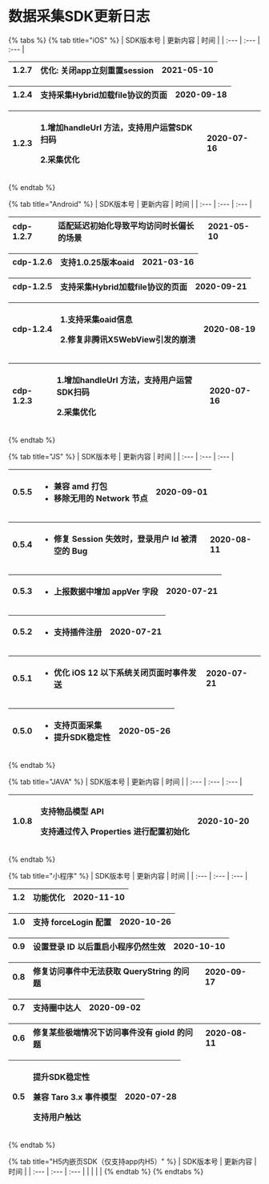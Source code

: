 # 数据采集SDK更新日志

{% tabs %}
{% tab title="iOS" %}
| SDK版本号 | 更新内容 | 时间 |
| :--- | :--- | :--- |


| 1.2.7 | 优化: 关闭app立刻重置session | 2021-05-10 |
| :--- | :--- | :--- |


| 1.2.4 | 支持采集Hybrid加载file协议的页面 | 2020-09-18 |
| :--- | :--- | :--- |


<table>
  <thead>
    <tr>
      <th style="text-align:left">1.2.3</th>
      <th style="text-align:left">
        <p>1.&#x589E;&#x52A0;handleUrl &#x65B9;&#x6CD5;&#xFF0C;&#x652F;&#x6301;&#x7528;&#x6237;&#x8FD0;&#x8425;SDK&#x626B;&#x7801;</p>
        <p>2.&#x91C7;&#x96C6;&#x4F18;&#x5316;</p>
      </th>
      <th style="text-align:left">2020-07-16</th>
    </tr>
  </thead>
  <tbody></tbody>
</table>
{% endtab %}

{% tab title="Android" %}
| SDK版本号 | 更新内容 | 时间 |
| :--- | :--- | :--- |


| cdp-1.2.7 | 适配延迟初始化导致平均访问时长偏长的场景 | 2021-05-10 |
| :--- | :--- | :--- |


| cdp-1.2.6 | 支持1.0.25版本oaid | 2021-03-16 |
| :--- | :--- | :--- |


| cdp-1.2.5 | 支持采集Hybrid加载file协议的页面 | 2020-09-21 |
| :--- | :--- | :--- |


<table>
  <thead>
    <tr>
      <th style="text-align:left">cdp-1.2.4</th>
      <th style="text-align:left">
        <p>1.&#x652F;&#x6301;&#x91C7;&#x96C6;oaid&#x4FE1;&#x606F;</p>
        <p>2.&#x4FEE;&#x590D;&#x975E;&#x817E;&#x8BAF;X5WebView&#x5F15;&#x53D1;&#x7684;&#x5D29;&#x6E83;</p>
      </th>
      <th style="text-align:left">2020-08-19</th>
    </tr>
  </thead>
  <tbody></tbody>
</table>

<table>
  <thead>
    <tr>
      <th style="text-align:left">cdp-1.2.3</th>
      <th style="text-align:left">
        <p>1.&#x589E;&#x52A0;handleUrl &#x65B9;&#x6CD5;&#xFF0C;&#x652F;&#x6301;&#x7528;&#x6237;&#x8FD0;&#x8425;SDK&#x626B;&#x7801;</p>
        <p>2.&#x91C7;&#x96C6;&#x4F18;&#x5316;</p>
      </th>
      <th style="text-align:left">2020-07-16</th>
    </tr>
  </thead>
  <tbody></tbody>
</table>
{% endtab %}

{% tab title="JS" %}
| SDK版本号 | 更新内容 | 时间 |
| :--- | :--- | :--- |


<table>
  <thead>
    <tr>
      <th style="text-align:left">0.5.5</th>
      <th style="text-align:left">
        <ul>
          <li>&#x517C;&#x5BB9; amd &#x6253;&#x5305;</li>
          <li>&#x79FB;&#x9664;&#x65E0;&#x7528;&#x7684; Network &#x8282;&#x70B9;</li>
        </ul>
      </th>
      <th style="text-align:left">2020-09-01</th>
    </tr>
  </thead>
  <tbody></tbody>
</table>

<table>
  <thead>
    <tr>
      <th style="text-align:left">0.5.4</th>
      <th style="text-align:left">
        <ul>
          <li>&#x4FEE;&#x590D; Session &#x5931;&#x6548;&#x65F6;&#xFF0C;&#x767B;&#x5F55;&#x7528;&#x6237;
            Id &#x88AB;&#x6E05;&#x7A7A;&#x7684; Bug</li>
        </ul>
      </th>
      <th style="text-align:left">2020-08-11</th>
    </tr>
  </thead>
  <tbody></tbody>
</table>

<table>
  <thead>
    <tr>
      <th style="text-align:left">0.5.3</th>
      <th style="text-align:left">
        <ul>
          <li>&#x4E0A;&#x62A5;&#x6570;&#x636E;&#x4E2D;&#x589E;&#x52A0; appVer &#x5B57;&#x6BB5;</li>
        </ul>
      </th>
      <th style="text-align:left">2020-07-21</th>
    </tr>
  </thead>
  <tbody></tbody>
</table>

<table>
  <thead>
    <tr>
      <th style="text-align:left">0.5.2</th>
      <th style="text-align:left">
        <ul>
          <li>&#x652F;&#x6301;&#x63D2;&#x4EF6;&#x6CE8;&#x518C;</li>
        </ul>
      </th>
      <th style="text-align:left">2020-07-21</th>
    </tr>
  </thead>
  <tbody></tbody>
</table>

<table>
  <thead>
    <tr>
      <th style="text-align:left">0.5.1</th>
      <th style="text-align:left">
        <ul>
          <li>&#x4F18;&#x5316; iOS 12 &#x4EE5;&#x4E0B;&#x7CFB;&#x7EDF;&#x5173;&#x95ED;&#x9875;&#x9762;&#x65F6;&#x4E8B;&#x4EF6;&#x53D1;&#x9001;</li>
        </ul>
      </th>
      <th style="text-align:left">2020-07-21</th>
    </tr>
  </thead>
  <tbody></tbody>
</table>

<table>
  <thead>
    <tr>
      <th style="text-align:left">0.5.0</th>
      <th style="text-align:left">
        <ul>
          <li>&#x652F;&#x6301;&#x9875;&#x9762;&#x91C7;&#x96C6;</li>
          <li>&#x63D0;&#x5347;SDK&#x7A33;&#x5B9A;&#x6027;</li>
        </ul>
      </th>
      <th style="text-align:left">2020-05-26</th>
    </tr>
  </thead>
  <tbody></tbody>
</table>
{% endtab %}

{% tab title="JAVA" %}
| SDK版本号 | 更新内容 | 时间 |
| :--- | :--- | :--- |


<table>
  <thead>
    <tr>
      <th style="text-align:left">1.0.8</th>
      <th style="text-align:left">
        <p>&#x652F;&#x6301;&#x7269;&#x54C1;&#x6A21;&#x578B; API</p>
        <p>&#x652F;&#x6301;&#x901A;&#x8FC7;&#x4F20;&#x5165; Properties &#x8FDB;&#x884C;&#x914D;&#x7F6E;&#x521D;&#x59CB;&#x5316;</p>
      </th>
      <th style="text-align:left">2020-10-20</th>
    </tr>
  </thead>
  <tbody></tbody>
</table>
{% endtab %}

{% tab title="小程序" %}
| SDK版本号 | 更新内容 | 时间 |
| :--- | :--- | :--- |


| 1.2 | 功能优化 | 2020-11-10 |
| :--- | :--- | :--- |


| 1.0 | 支持 forceLogin 配置 | 2020-10-26 |
| :--- | :--- | :--- |


| 0.9 | 设置登录 ID 以后重启小程序仍然生效 | 2020-10-10 |
| :--- | :--- | :--- |


| 0.8 | 修复访问事件中无法获取 QueryString 的问题 | 2020-09-17 |
| :--- | :--- | :--- |


| 0.7 | 支持圈中达人 | 2020-09-02 |
| :--- | :--- | :--- |


| 0.6 | 修复某些极端情况下访问事件没有 gioId 的问题 | 2020-08-11 |
| :--- | :--- | :--- |


<table>
  <thead>
    <tr>
      <th style="text-align:left">0.5</th>
      <th style="text-align:left">
        <p>&#x63D0;&#x5347;SDK&#x7A33;&#x5B9A;&#x6027;</p>
        <p>&#x517C;&#x5BB9; Taro 3.x &#x4E8B;&#x4EF6;&#x6A21;&#x578B;</p>
        <p>&#x652F;&#x6301;&#x7528;&#x6237;&#x89E6;&#x8FBE;</p>
      </th>
      <th style="text-align:left">2020-07-28</th>
    </tr>
  </thead>
  <tbody></tbody>
</table>
{% endtab %}

{% tab title="H5内嵌页SDK（仅支持app内H5）" %}
| SDK版本号 | 更新内容 | 时间 |
| :--- | :--- | :--- |
|  |  |  |
{% endtab %}
{% endtabs %}

